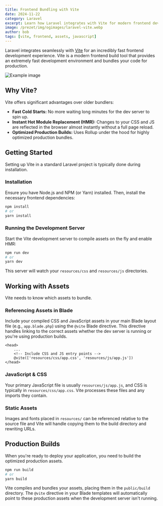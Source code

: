 ```yaml
---
title: Frontend Bundling with Vite
date: 2024-11-22
category: Laravel
excerpt: Learn how Laravel integrates with Vite for modern frontend development.
image: /prezet/img/ogimages/laravel-vite.webp
author: bob
tags: [vite, frontend, assets, javascript]
---
```


Laravel integrates seamlessly with [Vite](https://vitejs.dev/) for an incredibly fast frontend development experience. Vite is a modern frontend build tool that provides an extremely fast development environment and bundles your code for production.

![Example image](frontend-bundling-with-vite.webp)

## Why Vite?

Vite offers significant advantages over older bundlers:

*   **Fast Cold Starts:** No more waiting long minutes for the dev server to spin up.
*   **Instant Hot Module Replacement (HMR):** Changes to your CSS and JS are reflected in the browser almost instantly without a full page reload.
*   **Optimized Production Builds:** Uses Rollup under the hood for highly optimized production bundles.

## Getting Started

Setting up Vite in a standard Laravel project is typically done during installation.

### Installation

Ensure you have Node.js and NPM (or Yarn) installed. Then, install the necessary frontend dependencies:

```bash
npm install
# or
yarn install
```

### Running the Development Server

Start the Vite development server to compile assets on the fly and enable HMR:

```bash
npm run dev
# or
yarn dev
```

This server will watch your `resources/css` and `resources/js` directories.

## Working with Assets

Vite needs to know which assets to bundle.

### Referencing Assets in Blade

Include your compiled CSS and JavaScript assets in your main Blade layout file (e.g., `app.blade.php`) using the `@vite` Blade directive. This directive handles linking to the correct assets whether the dev server is running or you're using production builds.

```blade
<head>
    ...
    <!-- Include CSS and JS entry points -->
    @vite(['resources/css/app.css', 'resources/js/app.js'])
</head>
```

### JavaScript & CSS

Your primary JavaScript file is usually `resources/js/app.js`, and CSS is typically in `resources/css/app.css`. Vite processes these files and any imports they contain.

### Static Assets

Images and fonts placed in `resources/` can be referenced relative to the source file and Vite will handle copying them to the build directory and rewriting URLs.

## Production Builds

When you're ready to deploy your application, you need to build the optimized production assets.

```bash
npm run build
# or
yarn build
```

Vite compiles and bundles your assets, placing them in the `public/build` directory. The `@vite` directive in your Blade templates will automatically point to these production assets when the development server isn't running. 
